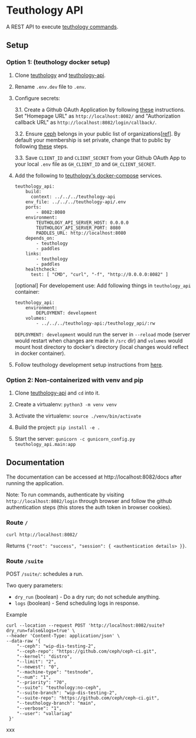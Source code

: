 # Teuthology API

A REST API to execute [teuthology commands](https://docs.ceph.com/projects/teuthology/en/latest/commands/list.html).

## Setup

### Option 1: (teuthology docker setup)

1. Clone [teuthology](https://github.com/ceph/teuthology) and [teuthology-api](https://github.com/ceph/teuthology-api).
2. Rename `.env.dev` file to `.env`.
3. Configure secrets:

   3.1. Create a Github OAuth Application by following [these](https://docs.github.com/en/apps/oauth-apps/building-oauth-apps/creating-an-oauth-app) instructions. Set "Homepage URL" as `http://localhost:8082/` and "Authorization callback URL" as `http://localhost:8082/login/callback/`.

   3.2. Ensure [ceph](https://github.com/ceph) belongs in your public list of organizations[[ref](https://docs.github.com/en/account-and-profile/setting-up-and-managing-your-personal-account-on-github/managing-your-membership-in-organizations/about-organization-membership)]. By default your membership is set private, change that to public by following [these](https://docs.github.com/en/account-and-profile/setting-up-and-managing-your-personal-account-on-github/managing-your-membership-in-organizations/publicizing-or-hiding-organization-membership) steps.

   3.3. Save `CLIENT_ID` and `CLIENT_SECRET` from your Github OAuth App to your local `.env` file as `GH_CLIENT_ID` and `GH_CLIENT_SECRET`.

4. Add the following to [teuthology's docker-compose](https://github.com/ceph/teuthology/blob/main/docs/docker-compose/docker-compose.yml) services.

    ```
    teuthology_api:
        build:
          context: ../../../teuthology-api
        env_file: ../../../teuthology-api/.env
        ports:
            - 8082:8080
        environment:
            TEUTHOLOGY_API_SERVER_HOST: 0.0.0.0
            TEUTHOLOGY_API_SERVER_PORT: 8080
            PADDLES_URL: http://localhost:8080
        depends_on:
            - teuthology
            - paddles
        links:
            - teuthology
            - paddles
        healthcheck:
          test: [ "CMD", "curl", "-f", "http://0.0.0.0:8082" ]
    ```
    [optional] For developement use:
    Add following things in `teuthology_api` container:
    ```
    teuthology_api:
        environment:
            DEPLOYMENT: development
        volumes:
            - ../../../teuthology-api:/teuthology_api/:rw
    ```
    `DEPLOYMENT: development` would run the server in `--reload` mode (server would restart when changes are made in `/src` dir) and `volumes` would mount host directory to docker's directory (local changes would reflect in docker container).

5. Follow teuthology development setup instructions from [here](https://github.com/ceph/teuthology/tree/main/docs/docker-compose).

### Option 2: Non-containerized with venv and pip

1. Clone [teuthology-api](https://github.com/ceph/teuthology-api) and `cd` into it.

2. Create a virtualenv: `python3 -m venv venv`

3. Activate the virtualenv: `source ./venv/bin/activate`

4. Build the project: `pip install -e .`

5. Start the server: `gunicorn -c gunicorn_config.py teuthology_api.main:app`

## Documentation

The documentation can be accessed at http://localhost:8082/docs after running the application.

Note: To run commands, authenticate by visiting `http://localhost:8082/login` through browser and follow the github authentication steps (this stores the auth token in browser cookies).

### Route `/`

```
curl http://localhost:8082/
```
Returns `{"root": "success", "session": { <authentication details> }}`.

### Route `/suite`

POST `/suite/`: schedules a run.

Two query parameters:
- `dry_run` (boolean) - Do a dry run; do not schedule anything.
- `logs` (boolean) - Send scheduling logs in response.

Example

    curl --location --request POST 'http://localhost:8082/suite?dry_run=false&logs=true' \
    --header 'Content-Type: application/json' \
    --data-raw '{
        "--ceph": "wip-dis-testing-2",
        "--ceph-repo": "https://github.com/ceph/ceph-ci.git",
        "--kernel": "distro",
        "--limit": "2",
        "--newest": "0",
        "--machine-type": "testnode",
        "--num": "1",
        "--priority": "70",
        "--suite": "teuthology:no-ceph",
        "--suite-branch": "wip-dis-testing-2",
        "--suite-repo": "https://github.com/ceph/ceph-ci.git",
        "--teuthology-branch": "main",
        "--verbose": "1",
        "--user": "vallariag"
     }'

xxx
